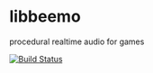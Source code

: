 libbeemo
========

procedural realtime audio for games

[![Build Status](https://travis-ci.org/ldrumm/libbeemo.svg?branch=master)](https://travis-ci.org/ldrumm/libbeemo)
